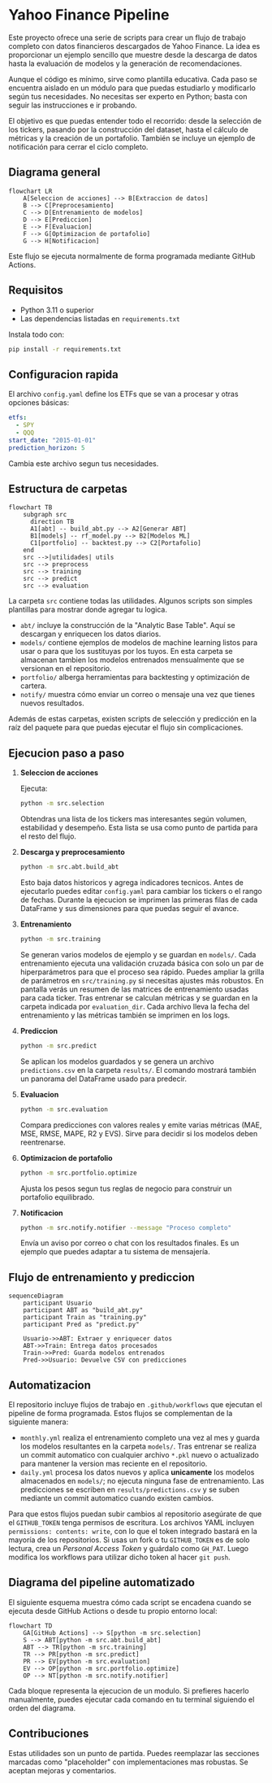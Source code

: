 # Yahoo Finance Pipeline

Este proyecto ofrece una serie de scripts para crear un flujo de trabajo completo con datos financieros descargados de Yahoo Finance. La idea es proporcionar un ejemplo sencillo que muestre desde la descarga de datos hasta la evaluación de modelos y la generación de recomendaciones.

Aunque el código es mínimo, sirve como plantilla educativa. Cada paso se
encuentra aislado en un módulo para que puedas estudiarlo y modificarlo según
tus necesidades. No necesitas ser experto en Python; basta con seguir las
instrucciones e ir probando.

El objetivo es que puedas entender todo el recorrido: desde la selección de los
tickers, pasando por la construcción del dataset, hasta el cálculo de métricas y
la creación de un portafolio. También se incluye un ejemplo de notificación para
cerrar el ciclo completo.

## Diagrama general

```mermaid
flowchart LR
    A[Seleccion de acciones] --> B[Extraccion de datos]
    B --> C[Preprocesamiento]
    C --> D[Entrenamiento de modelos]
    D --> E[Prediccion]
    E --> F[Evaluacion]
    F --> G[Optimizacion de portafolio]
    G --> H[Notificacion]
```

Este flujo se ejecuta normalmente de forma programada mediante GitHub Actions.

## Requisitos

* Python 3.11 o superior
* Las dependencias listadas en `requirements.txt`

Instala todo con:

```bash
pip install -r requirements.txt
```

## Configuracion rapida

El archivo `config.yaml` define los ETFs que se van a procesar y otras opciones básicas:

```yaml
etfs:
  - SPY
  - QQQ
start_date: "2015-01-01"
prediction_horizon: 5
```

Cambia este archivo segun tus necesidades.

## Estructura de carpetas

```mermaid
flowchart TB
    subgraph src
      direction TB
      A1[abt] -- build_abt.py --> A2[Generar ABT]
      B1[models] -- rf_model.py --> B2[Modelos ML]
      C1[portfolio] -- backtest.py --> C2[Portafolio]
    end
    src -->|utilidades| utils
    src --> preprocess
    src --> training
    src --> predict
    src --> evaluation
```

La carpeta `src` contiene todas las utilidades. Algunos scripts son simples plantillas para mostrar donde agregar tu logica.

* `abt/` incluye la construcción de la "Analytic Base Table". Aquí se descargan y
  enriquecen los datos diarios.
* `models/` contiene ejemplos de modelos de machine learning listos para usar o
  para que los sustituyas por los tuyos. En esta carpeta se almacenan tambien los
  modelos entrenados mensualmente que se versionan en el repositorio.
* `portfolio/` alberga herramientas para backtesting y optimización de cartera.
* `notify/` muestra cómo enviar un correo o mensaje una vez que tienes nuevos
  resultados.

Además de estas carpetas, existen scripts de selección y predicción en la raíz
del paquete para que puedas ejecutar el flujo sin complicaciones.

## Ejecucion paso a paso

1. **Seleccion de acciones**

   Ejecuta:
   ```bash
   python -m src.selection
   ```
   Obtendras una lista de los tickers mas interesantes según volumen, estabilidad y desempeño. Esta lista se usa como punto de partida para el resto del flujo.

2. **Descarga y preprocesamiento**
   
   ```bash
   python -m src.abt.build_abt
   ```
   Esto baja datos historicos y agrega indicadores tecnicos. Antes de ejecutarlo puedes editar `config.yaml` para cambiar los tickers o el rango de fechas. Durante la ejecucion se imprimen las primeras filas de cada DataFrame y sus dimensiones para que puedas seguir el avance.

3. **Entrenamiento**
   
   ```bash
   python -m src.training
   ```
   Se generan varios modelos de ejemplo y se guardan en `models/`. Cada
   entrenamiento ejecuta una validación cruzada básica con solo un par de
   hiperparámetros para que el proceso sea rápido. Puedes ampliar la grilla de
   parámetros en `src/training.py` si necesitas ajustes más robustos. En pantalla
   verás un resumen de las matrices de entrenamiento usadas para cada ticker.
   Tras entrenar se calculan métricas y se guardan en la carpeta indicada por
   `evaluation_dir`. Cada archivo lleva la fecha del entrenamiento y las
   métricas también se imprimen en los logs.

4. **Prediccion**
   
   ```bash
   python -m src.predict
   ```
   Se aplican los modelos guardados y se genera un archivo `predictions.csv` en la carpeta `results/`. El comando mostrará también un panorama del DataFrame usado para predecir.

5. **Evaluacion**
   
   ```bash
   python -m src.evaluation
   ```
   Compara predicciones con valores reales y emite varias métricas (MAE, MSE,
   RMSE, MAPE, R2 y EVS). Sirve para decidir si los modelos deben reentrenarse.

6. **Optimizacion de portafolio**
   
   ```bash
   python -m src.portfolio.optimize
   ```
   Ajusta los pesos segun tus reglas de negocio para construir un portafolio equilibrado.

7. **Notificacion**

   ```bash
   python -m src.notify.notifier --message "Proceso completo"
   ```
   Envía un aviso por correo o chat con los resultados finales. Es un ejemplo que puedes adaptar a tu sistema de mensajería.

## Flujo de entrenamiento y prediccion

```mermaid
sequenceDiagram
    participant Usuario
    participant ABT as "build_abt.py"
    participant Train as "training.py"
    participant Pred as "predict.py"

    Usuario->>ABT: Extraer y enriquecer datos
    ABT->>Train: Entrega datos procesados
    Train->>Pred: Guarda modelos entrenados
    Pred->>Usuario: Devuelve CSV con predicciones
```

## Automatizacion

El repositorio incluye flujos de trabajo en `.github/workflows` que ejecutan el pipeline de forma programada. Estos flujos se complementan de la siguiente manera:

* `monthly.yml` realiza el entrenamiento completo una vez al mes y guarda los modelos resultantes en la carpeta `models/`. Tras entrenar se realiza un commit automatico con cualquier archivo `*.pkl` nuevo o actualizado para mantener la version mas reciente en el repositorio.
* `daily.yml` procesa los datos nuevos y aplica **unicamente** los modelos almacenados en `models/`; no ejecuta ninguna fase de entrenamiento. Las predicciones se escriben en `results/predictions.csv` y se suben mediante un commit automatico cuando existen cambios.

Para que estos flujos puedan subir cambios al repositorio asegúrate de que el `GITHUB_TOKEN` tenga permisos de escritura. Los archivos YAML incluyen `permissions: contents: write`, con lo que el token integrado bastará en la mayoría de los repositorios. Si usas un fork o tu `GITHUB_TOKEN` es de solo lectura, crea un *Personal Access Token* y guárdalo como `GH_PAT`. Luego modifica los workflows para utilizar dicho token al hacer `git push`.

## Diagrama del pipeline automatizado

El siguiente esquema muestra cómo cada script se encadena cuando se ejecuta desde
GitHub Actions o desde tu propio entorno local:

```mermaid
flowchart TD
    GA[GitHub Actions] --> S[python -m src.selection]
    S --> ABT[python -m src.abt.build_abt]
    ABT --> TR[python -m src.training]
    TR --> PR[python -m src.predict]
    PR --> EV[python -m src.evaluation]
    EV --> OP[python -m src.portfolio.optimize]
    OP --> NT[python -m src.notify.notifier]
```

Cada bloque representa la ejecucion de un modulo. Si prefieres hacerlo
manualmente, puedes ejecutar cada comando en tu terminal siguiendo el orden del
diagrama.

## Contribuciones

Estas utilidades son un punto de partida. Puedes reemplazar las secciones marcadas como "placeholder" con implementaciones mas robustas. Se aceptan mejoras y comentarios.

